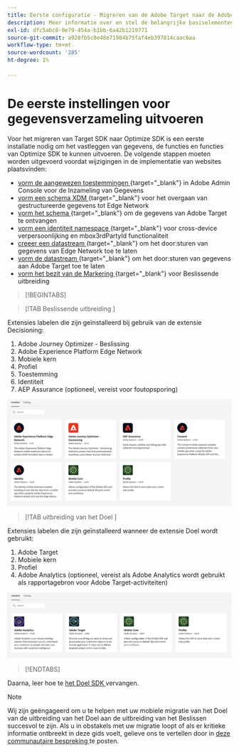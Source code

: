 ```yaml
---
title: Eerste configuratie - Migreren van de Adobe Target naar de Adobe Journey Optimizer - Mobiele extensie kiezen
description: Meer informatie over en stel de belangrijke basiselementen in die vereist zijn voor uw Web SDK-implementatie voor het platform
exl-id: dfc5abc8-0e79-454a-b1bb-6a42b1219771
source-git-commit: a928fb5c8e48e71984b75faf4eb397814caac6aa
workflow-type: tm+mt
source-wordcount: '285'
ht-degree: 1%

---
```


# De eerste instellingen voor gegevensverzameling uitvoeren

Voor het migreren van Target SDK naar Optimize SDK is een eerste installatie nodig om het vastleggen van gegevens, de functies en functies van Optimize SDK te kunnen uitvoeren. De volgende stappen moeten worden uitgevoerd voordat wijzigingen in de implementatie van websites plaatsvinden:

- [ vorm de aangewezen toestemmingen ](https://experienceleague.adobe.com/en/docs/platform-learn/implement-web-sdk/overview#permissions) {target="_blank"} in Adobe Admin Console voor de Inzameling van Gegevens
- [ vorm een schema XDM ](https://experienceleague.adobe.com/en/docs/platform-learn/implement-mobile-sdk/initial-configuration/create-schema) {target="_blank"} voor het overgaan van gestructureerde gegevens tot Edge Network
- [ vorm het schema ](https://experienceleague.adobe.com/en/docs/platform-learn/implement-mobile-sdk/experience-cloud/target#update-your-schema) {target="_blank"} om de gegevens van Adobe Target te ontvangen
- [ vorm een identiteit namespace ](https://experienceleague.adobe.com/en/docs/platform-learn/implement-mobile-sdk/app-implementation/identity#set-up-a-custom-identity-namespace) {target="_blank"} voor cross-device verpersoonlijking en mbox3rdPartyId functionaliteit
- [ creeer een datastream ](https://experienceleague.adobe.com/en/docs/platform-learn/implement-mobile-sdk/initial-configuration/create-datastream) {target="_blank"} om het door:sturen van gegevens van Edge Network toe te laten
- [ vorm de datastream ](https://experienceleague.adobe.com/en/docs/platform-learn/implement-mobile-sdk/experience-cloud/target#update-datastream-configuration) {target="_blank"} om het door:sturen van gegevens aan Adobe Target toe te laten
- [ vorm het bezit van de Markering ](https://experienceleague.adobe.com/en/docs/platform-learn/implement-mobile-sdk/experience-cloud/target#install-adobe-journey-optimizer---decisioning-tags-extension) {target="_blank"} voor Beslissende uitbreiding

>[!BEGINTABS]

>[!TAB  Beslissende uitbreiding ]

Extensies labelen die zijn geïnstalleerd bij gebruik van de extensie Decisioning:

1. Adobe Journey Optimizer - Beslissing
1. Adobe Experience Platform Edge Network
1. Mobiele kern
1. Profiel
1. Toestemming
1. Identiteit
1. AEP Assurance (optioneel, vereist voor foutopsporing)

![ geïnstalleerde uitbreidingen van de Markering wanneer het gebruiken van de Decisioning uitbreiding ](assets/tag-extensions-decisioning.png)

>[!TAB  uitbreiding van het Doel ]

Extensies labelen die zijn geïnstalleerd wanneer de extensie Doel wordt gebruikt:

1. Adobe Target
1. Mobiele kern
1. Profiel
1. Adobe Analytics (optioneel, vereist als Adobe Analytics wordt gebruikt als rapportagebron voor Adobe Target-activiteiten)

![ geïnstalleerde uitbreidingen van de Markering wanneer het gebruiken van de uitbreiding van het Doel ](assets/tag-extensions-target.png)

>[!ENDTABS]

Daarna, leer hoe te [ het Doel SDK ](replace-library.md) vervangen.

>[!NOTE]
>
>Wij zijn geëngageerd om u te helpen met uw mobiele migratie van het Doel van de uitbreiding van het Doel aan de uitbreiding van het Beslissen succesvol te zijn. Als u in obstakels met uw migratie loopt of als er kritieke informatie ontbreekt in deze gids voelt, gelieve ons te vertellen door in [ deze communautaire bespreking ](https://experienceleaguecommunities.adobe.com/t5/adobe-experience-platform-data/tutorial-discussion-migrate-target-from-at-js-to-web-sdk/m-p/575587#M463) te posten.
